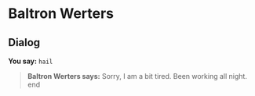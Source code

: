 # Baltron Werters


## Dialog

**You say:** `hail`



>**Baltron Werters says:** Sorry, I am a bit tired.  Been working all night.
end
